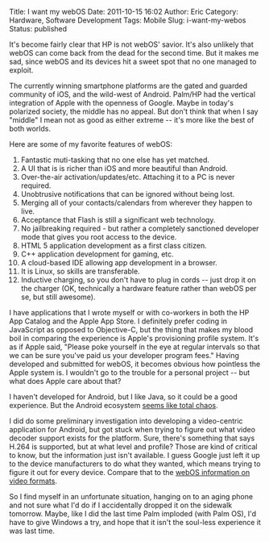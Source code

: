 Title: I want my webOS
Date: 2011-10-15 16:02
Author: Eric
Category: Hardware, Software Development
Tags: Mobile
Slug: i-want-my-webos
Status: published

It's become fairly clear that HP is not webOS' savior. It's also
unlikely that webOS can come back from the dead for the second time. But
it makes me sad, since webOS and its devices hit a sweet spot that no
one managed to exploit.

<!--more-->

The currently winning smartphone platforms are the gated and guarded
community of iOS, and the wild-west of Android. Palm/HP had the vertical
integration of Apple with the openness of Google. Maybe in today's
polarized society, the middle has no appeal. But don't think that when I
say "middle" I mean not as good as either extreme -- it's more like the
best of both worlds.

Here are some of my favorite features of webOS:

1.  Fantastic muti-tasking that no one else has yet matched.
2.  A UI that is is richer than iOS and more beautiful than Android.
3.  Over-the-air activation/updates/etc. Attaching it to a PC is
    never required.
4.  Unobtrusive notifications that can be ignored without being lost.
5.  Merging all of your contacts/calendars from wherever they happen
    to live.
6.  Acceptance that Flash is still a significant web technology.
7.  No jailbreaking required - but rather a completely sanctioned
    developer mode that gives you root access to the device.
8.  HTML 5 application development as a first class citizen.
9.  C++ application development for gaming, etc.
10. A cloud-based IDE allowing app development in a browser.
11. It is Linux, so skills are transferable.
12. Inductive charging, so you don't have to plug in cords -- just drop
    it on the charger (OK, technically a hardware feature rather than
    webOS per se, but still awesome).

I have applications that I wrote myself or with co-workers in both the
HP App Catalog and the Apple App Store. I definitely prefer coding in
JavaScript as opposed to Objective-C, but the thing that makes my blood
boil in comparing the experience is Apple's provisioning profile system.
It's as if Apple said, "Please poke yourself in the eye at regular
intervals so that we can be sure you've paid us your developer program
fees." Having developed and submitted for webOS, it becomes obvious how
pointless the Apple system is. I wouldn't go to the trouble for a
personal project -- but what does Apple care about that?

I haven't developed for Android, but I like Java, so it could be a good
experience. But the Android ecosystem [seems like total
chaos](http://news.cnet.com/8301-31322_3-20120623-256/dear-android-this-is-your-last-chance/?tag=rtcol).

I did do some preliminary investigation into developing a video-centric
application for Android, but got stuck when trying to figure out what
video decoder support exists for the platform. Sure, there's something
that says H.264 is supported, but at what level and profile? Those are
kind of critical to know, but the information just isn't available. I
guess Google just left it up to the device manufacturers to do what they
wanted, which means trying to figure it out for every device. Compare
that to the [webOS information on video
formats](https://developer.palm.com/content/api/reference/services/video.html#supported-video-formats).

So I find myself in an unfortunate situation, hanging on to an aging
phone and not sure what I'd do if I accidentally dropped it on the
sidewalk tomorrow. Maybe, like I did the last time Palm imploded (with
Palm OS), I'd have to give Windows a try, and hope that it isn't the
soul-less experience it was last time.
